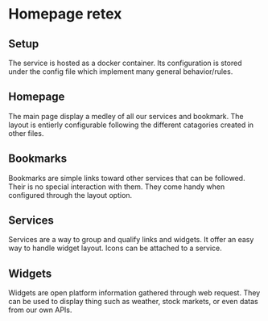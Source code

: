 # Homepage retex

## Setup

The service is hosted as a docker container.
Its configuration is stored under the config file which implement many general behavior/rules.

## Homepage

The main page display a medley of all our services and bookmark.
The layout is entierly configurable following the different catagories created in other files.

## Bookmarks

Bookmarks are simple links toward other services that can be followed. Their is no special interaction with them.
They come handy when configured through the layout option.

## Services

Services are a way to group and qualify links and widgets.
It offer an easy way to handle widget layout.
Icons can be attached to a service.

## Widgets

Widgets are open platform information gathered through web request.
They can be used to display thing such as weather, stock markets, or even datas from our own APIs.
